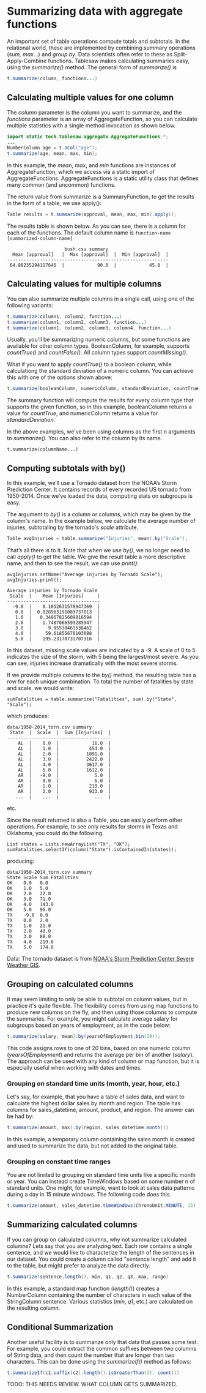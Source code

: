 Summarizing data with aggregate functions
================

An important set of table operations compute totals and subtotals. In the relational world, these are implemented by combining summary operations (*sum, max*…) and *group by*. Data scientists often refer to these as Split-Apply-Combine functions. Tablesaw makes calculating summaries easy, using the *summarize()* method. The general form of *summarize()* is 

```Java
t.summarize(column, functions...)
```

## Calculating multiple values for one column

The *column* parameter is the column you want to summarize, and the *functions* parameter is an array of  AggregateFunction, so you can calculate multiple statistics with a single method invocation as shown below. 

 ```Java
import static tech.tablesaw.aggregate.AggregateFunctions.*;
...
NumberColumn age = t.nCol("age");    
t.summarize(age, mean, max, min);
 ```

In this example, the *mean*, *max*, and *min* functions are instances of AggregateFunction, which we access via a static import of AggregateFunctions. AggregateFunctions is a static utility class that defines many common (and uncommon) functions. 

The return value from summarize is a SummaryFunction, to get the results in the form of a table, we use apply():

```Java
Table results = t.summarize(approval, mean, max, min).apply();
```

The results table is shown below. As you can see, there is a column for each of the functions. The default column name is  `function-name [summarized-column-name] `

```
                     bush.csv summary                      
  Mean [approval]   |  Max [approval]  |  Min [approval]  |
-----------------------------------------------------------
 64.88235294117646  |            90.0  |            45.0  |
```

## Calculating values for multiple columns

You can also summarize multiple columns in a single call, using one of the following variants:

```Java
t.summarize(column1, column2, function...)	
t.summarize(column1, column2, column3, function...)
t.summarize(column1, column2, column3, column4, function...)	
```

Usually, you'll be summarizing numeric columns, but some functions are available for other column types. BooleanColumn, for example, supports *countTrue()* and *countFalse()*. All column types support *countMissing()*. 

What if you want to apply *countTrue()* to a boolean column, while calculationg the standard deviation of a numeric column. You can achieve this with one of the options shown above:

```java
t.summarize(booleanColumn, numericColumn, standardDeviation, countTrue)
```

The summary function will compute the results for every column type that supports the given function, so in this example, booleanColumn returns a value for *countTrue*, and numericColumn returns a value for *standardDeviation*.

In the above examples, we've been using columns as the first n arguments to *summarize().* You can also refer to the column by its name.

`t.summarize(columnName...)`

## Computing subtotals with by()

In this example, we’ll use a Tornado dataset from the NOAA’s Storm Prediction Center. It contains records of every recorded US tornado from 1950-2014.  Once we’ve loaded the data, computing stats on subgroups is easy.

The argument to *by()* is a column or columns, which may be given by the column's name. In the example below, we calculate the average number of injuries, subtotaling by the tornado's *scale* attribute. 

```Java
Table avgInjuries = table.summarize("Injuries", mean).by("Scale");
```

That’s all there is to it. Note that when we use *by()*, we no longer need to call *apply()* to get the table. We give the result table a more descriptive name, and then to see the result, we can use *print()*:

    avgInjuries.setName("Average injuries by Tornado Scale");
    avgInjuries.print();
    
    Average injuries by Tornado Scale 
     Scale  |    Mean [Injuries]     |
    ----------------------------------
      -9.0  |    0.1052631578947369  |
       0.0  |  0.028963191083737013  |
       1.0  |   0.34967825609816594  |
       2.0  |    1.7487066593285947  |
       3.0  |      9.95538461538462  |
       4.0  |     59.61855670103088  |
       5.0  |    195.23170731707316  |

In this dataset, missing scale values are indicated by a -9. A scale of 0 to 5 indicates the size of the storm, with 5 being the largest/most severe. As you can see, injuries increase dramatically with the most severe storms.

If we provide multiple columns to the *by()* method, the resulting table has a row for each unique combination. To total the number of fatalities by state and scale, we would write:

    sumFatalities = table.summarize("Fatalities", sum).by("State", "Scale");

which produces:

    data/1950-2014_torn.csv summary
     State  |  Scale  |  Sum [Injuries]  |
    --------------------------------------
        AL  |    0.0  |            16.0  |
        AL  |    1.0  |           454.0  |
        AL  |    2.0  |          1091.0  |
        AL  |    3.0  |          2422.0  |
        AL  |    4.0  |          3617.0  |
        AL  |    5.0  |          1612.0  |
        AR  |   -9.0  |             5.0  |
        AR  |    0.0  |             6.0  |
        AR  |    1.0  |           210.0  |
        AR  |    2.0  |           933.0  |
       ...  |    ...  |             ...  |

etc.

Since the result returned is also a Table, you can easily perform other operations. For example, to see only results for storms in Texas and Oklahoma, you could do the following.

    List states = Lists.newArrayList("TX", "OK");
    sumFatalities.selectIf(column("State").isContainedIn(states));

producing:

    data/1950-2014_torn.csv summary
    State Scale Sum Fatalities 
    OK    0.0   0.0            
    OK    1.0   5.0            
    OK    2.0   22.0           
    OK    3.0   71.0           
    OK    4.0   143.0          
    OK    5.0   96.0           
    TX    -9.0  0.0            
    TX    0.0   2.0            
    TX    1.0   21.0           
    TX    2.0   40.0           
    TX    3.0   88.0           
    TX    4.0   219.0          
    TX    5.0   174.0  

Data: The tornado dataset is from [NOAA's Storm Prediction Center Severe Weather GIS](http://www.spc.noaa.gov/gis/svrgis/).

## Grouping on calculated columns

It may seem limiting to only be able to subtotal on column values, but in practice it's quite flexible. The flexibility comes from using map functions to produce new columns on the fly, and then using those columns to compute the summaries. For example, you might calculate average salary for subgroups based on years of employment, as in the code below:

```java
t.summarize(salary, mean).by(yearsOfEmployment.bin(20));
```

This code assigns rows to one of 20 bins, based on one numeric column (*yearsOfEmployment*) and returns the average per bin of another (*salary*). The approach can be used with any kind of column or map function, but it is especially useful when working with dates and times. 

### Grouping on standard time units (month, year, hour, etc.)

Let's say, for example, that you have a table of sales data, and want to calculate the highest dollar sales by month and region. The table has columns for sales_datetime, amount, product, and region. The answer can be had by:

```java
t.summarize(amount, max).by(region, sales_datetime.month())
```

In this example, a temporary column containing the sales month is created and used to summarize the data, but not added to the original table.

### Grouping on constant time ranges

You are not limited to grouping on standard time units like a specific month or year. You can instead create TimeWindows based on some number n of standard units. One might, for example, want to look at sales data patterns during a day in 15 minute windows. The following code does this.

```java
t.summarize(amount, sales_datetime.timeWindows(ChronoUnit.MINUTE, 15)
```

## Summarizing calculated columns

If you can group on calculated columns, why not summarize calculated columns? Lets say that you are analyzing text. Each row contains a single sentence, and we would like to characterize the length of the sentences in our dataset. You could create a column called "sentence length"  and add it to the table, but might prefer to analyze the data directly. 

```java
t.summarize(sentence.length(), min, q1, q2, q3, max, range)
```

In this example, a standard map function (*length()*) creates a NumberColumn containing the number of characters in each value of the StringColumn sentence. Various statistics (*min*, *q1*, etc.) are calculated on the resulting column.

## Conditional Summarization

Another useful facility is to summarize only that data that passes some test.  For example, you could extract the common suffixes between two columns of String data, and then count the number that are longer than two characters. This can be done using the *summarizeIf()* method as follows:

```java
t.summarizeIf(c1.suffix(c2).length().isGreaterThan(2), count())
```

 TODO: THIS NEEDS REVIEW. WHAT COLUMN GETS SUMMARIZED. 

